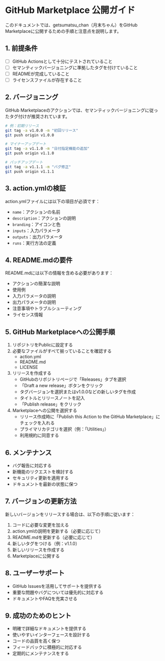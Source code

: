 # GitHub Marketplace 公開ガイド

このドキュメントでは、getsumatsu_chan（月末ちゃん）をGitHub Marketplaceに公開するための手順と注意点を説明します。

## 1. 前提条件

- [ ] GitHub Actionsとして十分にテストされていること
- [ ] セマンティックバージョニングに準拠したタグを付けていること
- [ ] READMEが完成していること
- [ ] ライセンスファイルが存在すること

## 2. バージョニング

GitHub Marketplaceのアクションでは、セマンティックバージョニングに従ったタグ付けが推奨されています。

```bash
# 例：初期リリース
git tag -a v1.0.0 -m "初回リリース"
git push origin v1.0.0

# マイナーアップデート
git tag -a v1.1.0 -m "日付指定機能の追加"
git push origin v1.1.0

# パッチアップデート
git tag -a v1.1.1 -m "バグ修正"
git push origin v1.1.1
```

## 3. action.ymlの検証

action.ymlファイルには以下の項目が必須です：

- `name`：アクションの名前
- `description`：アクションの説明
- `branding`：アイコンと色
- `inputs`：入力パラメータ
- `outputs`：出力パラメータ
- `runs`：実行方法の定義

## 4. README.mdの要件

README.mdには以下の情報を含める必要があります：

- アクションの簡潔な説明
- 使用例
- 入力パラメータの説明
- 出力パラメータの説明
- 注意事項やトラブルシューティング
- ライセンス情報

## 5. GitHub Marketplaceへの公開手順

1. リポジトリをPublicに設定する
2. 必要なファイルがすべて揃っていることを確認する
    - action.yml
    - README.md
    - LICENSE
3. リリースを作成する
    - GitHubのリポジトリページで「Releases」タブを選択
    - 「Draft a new release」ボタンをクリック
    - タグバージョンを選択またはv1.0.0などの新しいタグを作成
    - タイトルとリリースノートを記入
    - 「Publish release」をクリック
4. Marketplaceへの公開を選択する
    - リリース作成時に「Publish this Action to the GitHub Marketplace」にチェックを入れる
    - プライマリカテゴリを選択（例：「Utilities」）
    - 利用規約に同意する

## 6. メンテナンス

- バグ報告に対応する
- 新機能のリクエストを検討する
- セキュリティ更新を適用する
- ドキュメントを最新の状態に保つ

## 7. バージョンの更新方法

新しいバージョンをリリースする場合は、以下の手順に従います：

1. コードに必要な変更を加える
2. action.ymlの説明を更新する（必要に応じて）
3. README.mdを更新する（必要に応じて）
4. 新しいタグをつける（例：v1.1.0）
5. 新しいリリースを作成する
6. Marketplaceに公開する

## 8. ユーザーサポート

- GitHub Issuesを活用してサポートを提供する
- 重要な問題やバグについては優先的に対応する
- ドキュメントやFAQを充実させる

## 9. 成功のためのヒント

- 明確で詳細なドキュメントを提供する
- 使いやすいインターフェースを設計する
- コードの品質を高く保つ
- フィードバックに積極的に対応する
- 定期的にメンテナンスをする
